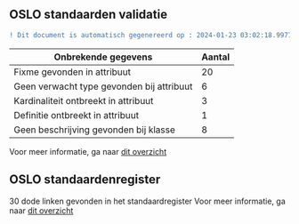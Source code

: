 ## OSLO standaarden validatie
```diff
! Dit document is automatisch gegenereerd op : 2024-01-23 03:02:18.997792
```

| Onbrekende gegevens               | Aantal  |
| ----------------------------              | --------------------------  |
| Fixme gevonden in attribuut               | 20  |
| Geen verwacht type gevonden bij attribuut | 6  |
| Kardinaliteit ontbreekt in attribuut      | 3  |
| Definitie ontbreekt in attribuut          | 1  |
| Geen beschrijving gevonden bij klasse     | 8  |

Voor meer informatie, ga naar [dit overzicht](output/controle_applicatieprofiel.md)

## OSLO standaardenregister

30 dode linken gevonden in het standaardregister
Voor meer informatie, ga naar [dit overzicht](output/dead_links.md)